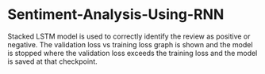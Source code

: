 # Sentiment-Analysis-Using-RNN
Stacked LSTM model is used to correctly identify the review as positive or negative.
The validation loss vs training loss graph is shown and the model is stopped where the validation loss exceeds the training loss and the model is saved at that checkpoint. 
